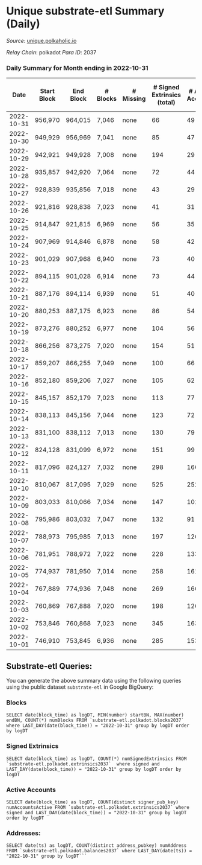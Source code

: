 # Unique substrate-etl Summary (Daily)

_Source_: [unique.polkaholic.io](https://unique.polkaholic.io)

*Relay Chain*: polkadot
*Para ID*: 2037



### Daily Summary for Month ending in 2022-10-31


| Date | Start Block | End Block | # Blocks | # Missing | # Signed Extrinsics (total) | # Active Accounts | # Addresses with Balances | # Events | # Transfers | # XCM Transfers In | # XCM Transfers Out |
| ---- | ----------- | --------- | -------- | --------- | --------------------------- | ----------------- | ------------------------- | -------- | ----------- | ------------------ | ------------------- |
| 2022-10-31 | 956,970 | 964,015 | 7,046 | none  | 66 | 49 | 15,593 | 15,421 | 37  |   |   |
| 2022-10-30 | 949,929 | 956,969 | 7,041 | none  | 85 | 47 | 15,587 | 15,500 | 62  |   |   |
| 2022-10-29 | 942,921 | 949,928 | 7,008 | none  | 194 | 29 | 15,584 | 15,987 | 179  |   |   |
| 2022-10-28 | 935,857 | 942,920 | 7,064 | none  | 72 | 44 |  | 15,598 | 35  |   |   |
| 2022-10-27 | 928,839 | 935,856 | 7,018 | none  | 43 | 29 | 15,555 | 15,384 | 22  |   |   |
| 2022-10-26 | 921,816 | 928,838 | 7,023 | none  | 41 | 31 | 15,527 | 15,291 | 25  |   |   |
| 2022-10-25 | 914,847 | 921,815 | 6,969 | none  | 56 | 35 | 15,522 | 15,258 | 27  |   |   |
| 2022-10-24 | 907,969 | 914,846 | 6,878 | none  | 58 | 42 | 15,507 | 15,069 | 36  |   |   |
| 2022-10-23 | 901,029 | 907,968 | 6,940 | none  | 73 | 40 | 15,492 | 15,243 | 54  |   |   |
| 2022-10-22 | 894,115 | 901,028 | 6,914 | none  | 73 | 44 | 15,480 | 15,177 | 43  |   |   |
| 2022-10-21 | 887,176 | 894,114 | 6,939 | none  | 51 | 40 |  | 15,194 | 31  |   |   |
| 2022-10-20 | 880,253 | 887,175 | 6,923 | none  | 86 | 54 |  | 15,284 | 56  |   |   |
| 2022-10-19 | 873,276 | 880,252 | 6,977 | none  | 104 | 56 |  | 15,594 | 72  |   |   |
| 2022-10-18 | 866,256 | 873,275 | 7,020 | none  | 154 | 51 | 15,447 | 15,845 | 121  |   |   |
| 2022-10-17 | 859,207 | 866,255 | 7,049 | none  | 100 | 66 |  | 15,622 | 59  |   |   |
| 2022-10-16 | 852,180 | 859,206 | 7,027 | none  | 105 | 62 | 15,428 | 15,577 | 63  |   |   |
| 2022-10-15 | 845,157 | 852,179 | 7,023 | none  | 113 | 77 | 15,420 | 15,609 | 61  |   |   |
| 2022-10-14 | 838,113 | 845,156 | 7,044 | none  | 123 | 72 | 15,413 | 15,749 | 66  |   |   |
| 2022-10-13 | 831,100 | 838,112 | 7,013 | none  | 130 | 79 | 15,400 | 15,674 | 66  |   |   |
| 2022-10-12 | 824,128 | 831,099 | 6,972 | none  | 151 | 99 | 15,389 | 15,695 | 89  |   |   |
| 2022-10-11 | 817,096 | 824,127 | 7,032 | none  | 298 | 166 | 15,380 | 16,635 | 183  |   |   |
| 2022-10-10 | 810,067 | 817,095 | 7,029 | none  | 525 | 252 | 15,330 | 17,853 | 342  |   |   |
| 2022-10-09 | 803,033 | 810,066 | 7,034 | none  | 147 | 101 | 15,239 | 15,809 | 66  |   |   |
| 2022-10-08 | 795,986 | 803,032 | 7,047 | none  | 132 | 91 | 15,229 | 15,758 | 66  |   |   |
| 2022-10-07 | 788,973 | 795,985 | 7,013 | none  | 197 | 126 | 15,222 | 16,027 | 112  |   |   |
| 2022-10-06 | 781,951 | 788,972 | 7,022 | none  | 228 | 133 | 15,207 | 16,217 | 146  |   |   |
| 2022-10-05 | 774,937 | 781,950 | 7,014 | none  | 258 | 161 | 15,181 | 16,423 | 159  |   |   |
| 2022-10-04 | 767,889 | 774,936 | 7,048 | none  | 269 | 166 | 15,141 | 16,477 | 159  |   |   |
| 2022-10-03 | 760,869 | 767,888 | 7,020 | none  | 198 | 126 |  | 16,049 | 109  |   |   |
| 2022-10-02 | 753,846 | 760,868 | 7,023 | none  | 345 | 163 |  | 16,907 | 253  |   |   |
| 2022-10-01 | 746,910 | 753,845 | 6,936 | none  | 285 | 153 |  | 16,366 | 198  |   |   |

## Substrate-etl Queries:
You can generate the above summary data using the following queries using the public dataset `substrate-etl` in Google BigQuery:


### Blocks
```
SELECT date(block_time) as logDT, MIN(number) startBN, MAX(number) endBN, COUNT(*) numBlocks FROM `substrate-etl.polkadot.blocks2037`  where LAST_DAY(date(block_time)) = "2022-10-31" group by logDT order by logDT
```


### Signed Extrinsics
```
SELECT date(block_time) as logDT, COUNT(*) numSignedExtrinsics FROM `substrate-etl.polkadot.extrinsics2037`  where signed and LAST_DAY(date(block_time)) = "2022-10-31" group by logDT order by logDT
```


### Active Accounts
```
SELECT date(block_time) as logDT, COUNT(distinct signer_pub_key) numAccountsActive FROM `substrate-etl.polkadot.extrinsics2037` where signed and LAST_DAY(date(block_time)) = "2022-10-31" group by logDT order by logDT
```


### Addresses:
```
SELECT date(ts) as logDT, COUNT(distinct address_pubkey) numAddress FROM `substrate-etl.polkadot.balances2037` where LAST_DAY(date(ts)) = "2022-10-31" group by logDT```

